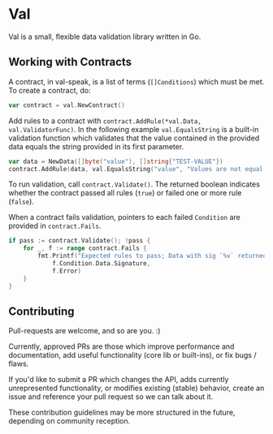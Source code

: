 # Val
Val is a small, flexible data validation library written in Go.

## Working with Contracts
A contract, in val-speak, is a list of terms (`[]Conditions`) which must be met. To create a contract, do:

```go
var contract = val.NewContract()
```

Add rules to a contract with `contract.AddRule(*val.Data, val.ValidatorFunc)`. In the following example `val.EqualsString` is a built-in validation function which validates that the value contained in the provided data equals the string provided in its first parameter.

```go
var data = NewData([]byte("value"), []string{"TEST-VALUE"})
contract.AddRule(data, val.EqualsString("value", "Values are not equal."))
```

To run validation, call `contract.Validate()`. The returned boolean indicates whether the contract passed all rules (`true`) or failed one or more rule (`false`).

When a contract fails validation, pointers to each failed `Condition` are provided in `contract.Fails`.

```go
if pass := contract.Validate(); !pass {
	for _, f := range contract.Fails {
		fmt.Printf("Expected rules to pass; Data with sig `%v` returned errors: %v",
			f.Condition.Data.Signature,
			f.Error)
	}
}
```

## Contributing

Pull-requests are welcome, and so are you. :)

Currently, approved PRs are those which improve performance and documentation, add useful functionality (core lib or built-ins), or fix bugs / flaws.

If you'd like to submit a PR which changes the API, adds currently unrepresented functionality, or modifies existing (stable) behavior, create an issue and reference your pull request so we can talk about it.

These contribution guidelines may be more structured in the future, depending on community reception.
